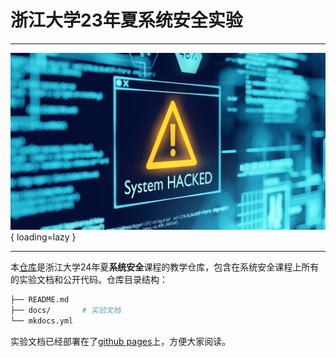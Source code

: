 # 浙江大学23年夏系统安全实验

---

![](img/system-hacked.jpg){ loading=lazy }

---

本[仓库](https://github.com/syssec24/syssec24.github.io)是浙江大学24年夏**系统安全**课程的教学仓库，包含在系统安全课程上所有的实验文档和公开代码。仓库目录结构：

```bash
├── README.md
├── docs/       # 实验文档
└── mkdocs.yml
```

实验文档已经部署在了[github pages](https://syssec24.github.io/)上，方便大家阅读。
